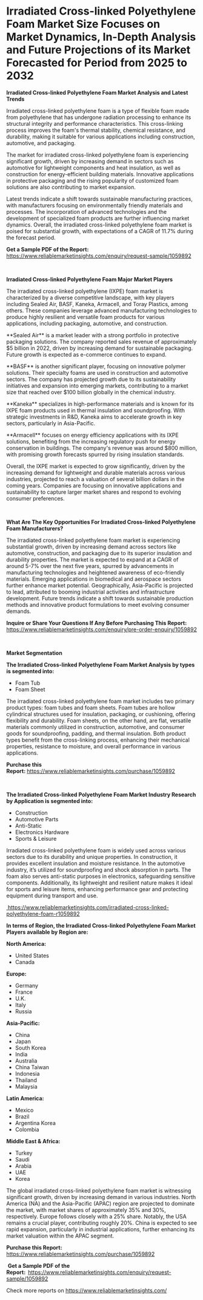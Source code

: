 <p><h1>Irradiated Cross-linked Polyethylene Foam Market Size Focuses on Market Dynamics, In-Depth Analysis and Future Projections of its Market Forecasted for Period from 2025 to 2032</h1></p><p><strong>Irradiated Cross-linked Polyethylene Foam Market Analysis and Latest Trends</strong></p>
<p><p>Irradiated cross-linked polyethylene foam is a type of flexible foam made from polyethylene that has undergone radiation processing to enhance its structural integrity and performance characteristics. This cross-linking process improves the foam's thermal stability, chemical resistance, and durability, making it suitable for various applications including construction, automotive, and packaging.</p><p>The market for irradiated cross-linked polyethylene foam is experiencing significant growth, driven by increasing demand in sectors such as automotive for lightweight components and heat insulation, as well as construction for energy-efficient building materials. Innovative applications in protective packaging and the rising popularity of customized foam solutions are also contributing to market expansion. </p><p>Latest trends indicate a shift towards sustainable manufacturing practices, with manufacturers focusing on environmentally friendly materials and processes. The incorporation of advanced technologies and the development of specialized foam products are further influencing market dynamics. Overall, the irradiated cross-linked polyethylene foam market is poised for substantial growth, with expectations of a CAGR of 11.7% during the forecast period.</p></p>
<p><strong>Get a Sample PDF of the Report:&nbsp;</strong> <a href="https://www.reliablemarketinsights.com/enquiry/request-sample/1059892?utm_campaign=3556&utm_medium=2&utm_source=Github&utm_content=ia&utm_term=22032025&utm_id=irradiated-cross-linked-polyethylene-foam">https://www.reliablemarketinsights.com/enquiry/request-sample/1059892</a></p>
<p>&nbsp;</p>
<p><strong>Irradiated Cross-linked Polyethylene Foam Major Market Players</strong></p>
<p><p>The irradiated cross-linked polyethylene (IXPE) foam market is characterized by a diverse competitive landscape, with key players including Sealed Air, BASF, Kaneka, Armacell, and Toray Plastics, among others. These companies leverage advanced manufacturing technologies to produce highly resilient and versatile foam products for various applications, including packaging, automotive, and construction.</p><p>**Sealed Air** is a market leader with a strong portfolio in protective packaging solutions. The company reported sales revenue of approximately $5 billion in 2022, driven by increasing demand for sustainable packaging. Future growth is expected as e-commerce continues to expand.</p><p>**BASF** is another significant player, focusing on innovative polymer solutions. Their specialty foams are used in construction and automotive sectors. The company has projected growth due to its sustainability initiatives and expansion into emerging markets, contributing to a market size that reached over $100 billion globally in the chemical industry.</p><p>**Kaneka** specializes in high-performance materials and is known for its IXPE foam products used in thermal insulation and soundproofing. With strategic investments in R&D, Kaneka aims to accelerate growth in key sectors, particularly in Asia-Pacific.</p><p>**Armacell** focuses on energy efficiency applications with its IXPE solutions, benefiting from the increasing regulatory push for energy conservation in buildings. The company's revenue was around $800 million, with promising growth forecasts spurred by rising insulation standards.</p><p>Overall, the IXPE market is expected to grow significantly, driven by the increasing demand for lightweight and durable materials across various industries, projected to reach a valuation of several billion dollars in the coming years. Companies are focusing on innovative applications and sustainability to capture larger market shares and respond to evolving consumer preferences.</p></p>
<p>&nbsp;</p>
<p><strong>What Are The Key Opportunities For Irradiated Cross-linked Polyethylene Foam Manufacturers?</strong></p>
<p><p>The irradiated cross-linked polyethylene foam market is experiencing substantial growth, driven by increasing demand across sectors like automotive, construction, and packaging due to its superior insulation and durability properties. The market is expected to expand at a CAGR of around 5-7% over the next five years, spurred by advancements in manufacturing technologies and heightened awareness of eco-friendly materials. Emerging applications in biomedical and aerospace sectors further enhance market potential. Geographically, Asia-Pacific is projected to lead, attributed to booming industrial activities and infrastructure development. Future trends indicate a shift towards sustainable production methods and innovative product formulations to meet evolving consumer demands.</p></p>
<p><strong>Inquire or Share Your Questions If Any Before Purchasing This Report:</strong> <a href="https://www.reliablemarketinsights.com/enquiry/pre-order-enquiry/1059892?utm_campaign=3556&utm_medium=2&utm_source=Github&utm_content=ia&utm_term=22032025&utm_id=irradiated-cross-linked-polyethylene-foam">https://www.reliablemarketinsights.com/enquiry/pre-order-enquiry/1059892</a></p>
<p>&nbsp;</p>
<p><strong>Market Segmentation</strong></p>
<p><strong>The Irradiated Cross-linked Polyethylene Foam Market Analysis by types is segmented into:</strong></p>
<p><ul><li>Foam Tub</li><li>Foam Sheet</li></ul></p>
<p><p>The irradiated cross-linked polyethylene foam market includes two primary product types: foam tubes and foam sheets. Foam tubes are hollow cylindrical structures used for insulation, packaging, or cushioning, offering flexibility and durability. Foam sheets, on the other hand, are flat, versatile materials commonly utilized in construction, automotive, and consumer goods for soundproofing, padding, and thermal insulation. Both product types benefit from the cross-linking process, enhancing their mechanical properties, resistance to moisture, and overall performance in various applications.</p></p>
<p><strong>Purchase this Report:&nbsp;</strong><a href="https://www.reliablemarketinsights.com/purchase/1059892?utm_campaign=3556&utm_medium=2&utm_source=Github&utm_content=ia&utm_term=22032025&utm_id=irradiated-cross-linked-polyethylene-foam">https://www.reliablemarketinsights.com/purchase/1059892</a></p>
<p>&nbsp;</p>
<p><strong>The Irradiated Cross-linked Polyethylene Foam Market Industry Research by Application is segmented into:</strong></p>
<p><ul><li>Construction</li><li>Automotive Parts</li><li>Anti-Static</li><li>Electronics Hardware</li><li>Sports & Leisure</li></ul></p>
<p><p>Irradiated cross-linked polyethylene foam is widely used across various sectors due to its durability and unique properties. In construction, it provides excellent insulation and moisture resistance. In the automotive industry, it’s utilized for soundproofing and shock absorption in parts. The foam also serves anti-static purposes in electronics, safeguarding sensitive components. Additionally, its lightweight and resilient nature makes it ideal for sports and leisure items, enhancing performance gear and protecting equipment during transport and use.</p></p>
<p><a href="https://www.reliablemarketinsights.com/irradiated-cross-linked-polyethylene-foam-r1059892?utm_campaign=3556&utm_medium=2&utm_source=Github&utm_content=ia&utm_term=22032025&utm_id=irradiated-cross-linked-polyethylene-foam">&nbsp;https://www.reliablemarketinsights.com/irradiated-cross-linked-polyethylene-foam-r1059892</a></p>
<p><strong>In terms of Region, the Irradiated Cross-linked Polyethylene Foam Market Players available by Region are:</strong></p>
<p>
    <p> <strong> North America: </strong>
        <ul>
            <li>United States</li>
            <li>Canada</li>
        </ul>
        </p> 
    <p> <strong> Europe: </strong>
        <ul>
            <li>Germany</li>
            <li>France</li>
            <li>U.K.</li>
            <li>Italy</li>
            <li>Russia</li>
        </ul>
        </p> 
    <p> <strong> Asia-Pacific: </strong>
        <ul>
            <li>China</li>
            <li>Japan</li>
            <li>South Korea</li>
            <li>India</li>
            <li>Australia</li>
            <li>China Taiwan</li>
            <li>Indonesia</li>
            <li>Thailand</li>
            <li>Malaysia</li>
        </ul>
        </p> 
    <p> <strong> Latin America: </strong>
        <ul>
            <li>Mexico</li>
            <li>Brazil</li>
            <li>Argentina Korea</li>
            <li>Colombia</li>
        </ul>
        </p> 
    <p> <strong> Middle East & Africa: </strong>
        <ul>
            <li>Turkey</li>
            <li>Saudi</li>
            <li>Arabia</li>
            <li>UAE</li>
            <li>Korea</li>
        </ul>
    </p>
    </p>
<p><p>The global irradiated cross-linked polyethylene foam market is witnessing significant growth, driven by increasing demand in various industries. North America (NA) and the Asia-Pacific (APAC) region are projected to dominate the market, with market shares of approximately 35% and 30%, respectively. Europe follows closely with a 25% share. Notably, the USA remains a crucial player, contributing roughly 20%. China is expected to see rapid expansion, particularly in industrial applications, further enhancing its market valuation within the APAC segment.</p></p>
<p><strong>Purchase this Report: </strong><a href="https://www.reliablemarketinsights.com/purchase/1059892?utm_campaign=3556&utm_medium=2&utm_source=Github&utm_content=ia&utm_term=22032025&utm_id=irradiated-cross-linked-polyethylene-foam">https://www.reliablemarketinsights.com/purchase/1059892</a></p>
<p>&nbsp;<strong>Get a Sample PDF of the Report:&nbsp;&nbsp;</strong><a href="https://www.reliablemarketinsights.com/enquiry/request-sample/1059892?utm_campaign=3556&utm_medium=2&utm_source=Github&utm_content=ia&utm_term=22032025&utm_id=irradiated-cross-linked-polyethylene-foam">https://www.reliablemarketinsights.com/enquiry/request-sample/1059892</a></p>
<p><strong></strong></p>
<p>Check more reports on <a href="https://www.reliablemarketinsights.com/?utm_campaign=3556&utm_medium=2&utm_source=Github&utm_content=ia&utm_term=22032025&utm_id=irradiated-cross-linked-polyethylene-foam">https://www.reliablemarketinsights.com/</a></p>